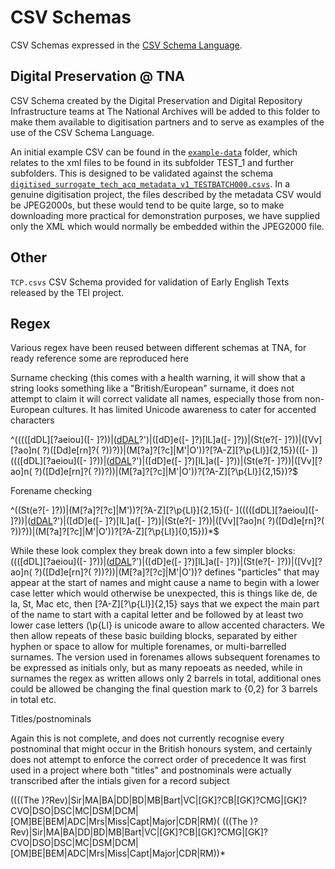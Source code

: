CSV Schemas
===========

CSV Schemas expressed in the [CSV Schema Language](http://digital-preservation.github.io/csv-schema/csv-schema-1.0.html).


Digital Preservation @ TNA
--------------------------

CSV Schema created by the Digital Preservation and Digital Repository Infrastructure teams at The National Archives will be added to this folder to make them available to digitisation partners and to serve as examples of the use of the CSV Schema Language.

An initial example CSV can be found in the [`example-data`](http://github.com/digital-preservation/csv-schema/tree/master/example-schemas/example-data) folder, which relates to the xml files to be found in its subfolder TEST_1 and further subfolders.  This is designed to be validated against the schema [`digitised_surrogate_tech_acq_metadata_v1_TESTBATCH000.csvs`](https://github.com/digital-preservation/csv-schema/blob/master/example-schemas/digitised_surrogate_tech_acq_metadata_v1_TESTBATCH000.csvs).  In a genuine digitisation project, the files described by the metadata CSV would be JPEG2000s, but these would tend to be quite large, so to make downloading more practical for demonstration purposes, we have supplied only the XML which would normally be embedded within the JPEG2000 file.


Other
-----

`TCP.csvs` CSV Schema provided for validation of Early English Texts released by the TEI project.

Regex
-----

Various regex have been reused between different schemas at TNA, for ready reference some are reproduced here

Surname checking (this comes with a health warning, it will show that a string looks something like a "British/European" surname, 
it does not attempt to claim it will correct validate all names, especially those from non-European cultures.  It has limited Unicode awareness to cater for accented characters

^(((([dDL][\?aeiou]([- ]?))|([dDAL](e)?\')|([dD]e([- ]?)[lL]a([- ]?))|(St(e?[- ]?))|([Vv][\?ao]n( ?)([Dd]e[rn]?( ?))?))|(M[\?a]?[\?c]|M\'|O\'))?[\?A-Z][\?\p{Ll}]{2,15})(([- ])((([dDL][\?aeiou]([- ]?))|([dDAL](e)?\')|([dD]e([- ]?)[lL]a([- ]?))|(St(e?[- ]?))|([Vv][\?ao]n( ?)([Dd]e[rn]?( ?))?))|(M[\?a]?[\?c]|M\'|O\'))?[\?A-Z][\?\p{Ll}]{2,15})?$

Forename checking

^((St(e?[- ]?))|(M[\?a]?[\?c]|M\'))?[\?A-Z][\?\p{Ll}]{2,15}([- ](((([dDL][\?aeiou]([- ]?))|([dDAL](e)?\')|([dD]e([- ]?)[lL]a([- ]?))|(St(e?[- ]?))|([Vv][\?ao]n( ?)([Dd]e[rn]?( ?))?))|(M[\?a]?[\?c]|M\'|O\'))?[\?A-Z][\?\p{Ll}]{0,15}))*$

While these look complex they break down into a few simpler blocks:
((([dDL][\?aeiou]([- ]?))|([dDAL](e)?\')|([dD]e([- ]?)[lL]a([- ]?))|(St(e?[- ]?))|([Vv][\?ao]n( ?)([Dd]e[rn]?( ?))?))|(M[\?a]?[\?c]|M\'|O\'))? defines "particles" that may appear
at the start of names and might cause a name to begin with a lower case letter which would otherwise be unexpected, this is things like de, de la, St, Mac etc, then
[\?A-Z][\?\p{Ll}]{2,15} says that we expect the main part of the name to start with a capital letter and be followed by at least two lower case letters (\p{Ll} is unicode aware to allow 
accented characters.  We then allow repeats of these basic building blocks, separated by either hyphen or space to allow for multiple forenames, or multi-barrelled surnames.
The version used in forenames allows subsequent forenames to be expressed as initials only, but as many repoeats as needed, while in surnames the regex as written allows only 2 barrels in
total, additional ones could be allowed be changing the final question mark to {0,2} for 3 barrels in total etc.

Titles/postnominals

Again this is not complete, and does not currently recognise every postnominal that might occur in the British honours system, and certainly does not attempt to enforce the correct order of precedence
It was first used in a project where both "titles" and postnominals were actually transcribed after the intials given for a record subject

((((The )?Rev)|Sir|MA|BA|DD|BD|MB|Bart|VC|[GK]?CB|[GK]?CMG|[GK]?CVO|DSO|DSC|MC|DSM|DCM|[OM]BE|BEM|ADC|Mrs|Miss|Capt|Major|CDR|RM)( (((The )?Rev)|Sir|MA|BA|DD|BD|MB|Bart|VC|[GK]?CB|[GK]?CMG|[GK]?CVO|DSO|DSC|MC|DSM|DCM|[OM]BE|BEM|ADC|Mrs|Miss|Capt|Major|CDR|RM))*